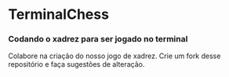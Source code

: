 # TerminalChess
### Codando o xadrez para ser jogado no terminal 

Colabore na criação do nosso jogo de xadrez. Crie um fork desse repositório e faça sugestões de alteração.